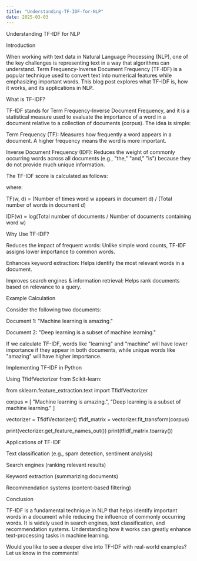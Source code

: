 ```yaml
---
title: "Understanding-TF-IDF-for-NLP"
date: 2025-03-03
---
```

Understanding TF-IDF for NLP

Introduction

When working with text data in Natural Language Processing (NLP), one of the key challenges is representing text in a way that algorithms can understand. Term Frequency-Inverse Document Frequency (TF-IDF) is a popular technique used to convert text into numerical features while emphasizing important words. This blog post explores what TF-IDF is, how it works, and its applications in NLP.

What is TF-IDF?

TF-IDF stands for Term Frequency-Inverse Document Frequency, and it is a statistical measure used to evaluate the importance of a word in a document relative to a collection of documents (corpus). The idea is simple:

Term Frequency (TF): Measures how frequently a word appears in a document. A higher frequency means the word is more important.

Inverse Document Frequency (IDF): Reduces the weight of commonly occurring words across all documents (e.g., "the," "and," "is") because they do not provide much unique information.

The TF-IDF score is calculated as follows:



where:

TF(w, d) = (Number of times word w appears in document d) / (Total number of words in document d)

IDF(w) = log(Total number of documents / Number of documents containing word w)

Why Use TF-IDF?

Reduces the impact of frequent words: Unlike simple word counts, TF-IDF assigns lower importance to common words.

Enhances keyword extraction: Helps identify the most relevant words in a document.

Improves search engines & information retrieval: Helps rank documents based on relevance to a query.

Example Calculation

Consider the following two documents:

Document 1: "Machine learning is amazing."

Document 2: "Deep learning is a subset of machine learning."

If we calculate TF-IDF, words like "learning" and "machine" will have lower importance if they appear in both documents, while unique words like "amazing" will have higher importance.

Implementing TF-IDF in Python

Using TfidfVectorizer from Scikit-learn:

from sklearn.feature_extraction.text import TfidfVectorizer

corpus = [
    "Machine learning is amazing.",
    "Deep learning is a subset of machine learning."
]

vectorizer = TfidfVectorizer()
tfidf_matrix = vectorizer.fit_transform(corpus)

print(vectorizer.get_feature_names_out())
print(tfidf_matrix.toarray())

Applications of TF-IDF

Text classification (e.g., spam detection, sentiment analysis)

Search engines (ranking relevant results)

Keyword extraction (summarizing documents)

Recommendation systems (content-based filtering)

Conclusion

TF-IDF is a fundamental technique in NLP that helps identify important words in a document while reducing the influence of commonly occurring words. It is widely used in search engines, text classification, and recommendation systems. Understanding how it works can greatly enhance text-processing tasks in machine learning.

Would you like to see a deeper dive into TF-IDF with real-world examples? Let us know in the comments!

